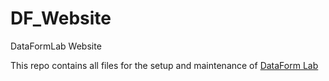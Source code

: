 # DF_Website
DataFormLab Website

This repo contains all files for the setup and maintenance of <a href="dataformlab.com">DataForm Lab</a>

